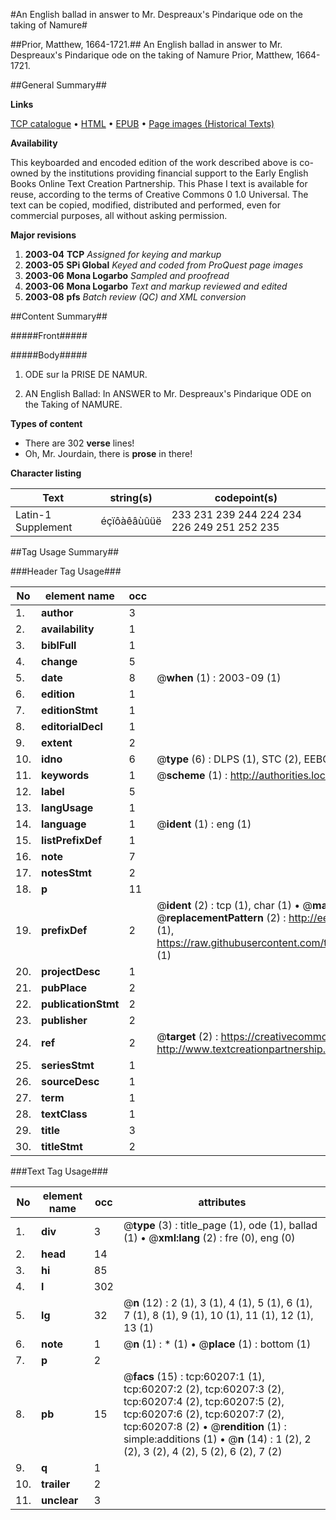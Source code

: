 #An English ballad in answer to Mr. Despreaux's Pindarique ode on the taking of Namure#

##Prior, Matthew, 1664-1721.##
An English ballad in answer to Mr. Despreaux's Pindarique ode on the taking of Namure
Prior, Matthew, 1664-1721.

##General Summary##

**Links**

[TCP catalogue](http://www.ota.ox.ac.uk/tcp/)  • 
[HTML](http://tei.it.ox.ac.uk/tcp/Texts-HTML/free/A55/A55904.html)  • 
[EPUB](http://tei.it.ox.ac.uk/tcp/Texts-EPUB/free/A55/A55904.epub) • 
[Page images (Historical Texts)](https://data.historicaltexts.jisc.ac.uk/view?pubId=eebo-12360277e&pageId=eebo-12360277e-60207-1)

**Availability**

This keyboarded and encoded edition of the
	       work described above is co-owned by the institutions
	       providing financial support to the Early English Books
	       Online Text Creation Partnership. This Phase I text is
	       available for reuse, according to the terms of Creative
	       Commons 0 1.0 Universal. The text can be copied,
	       modified, distributed and performed, even for
	       commercial purposes, all without asking permission.

**Major revisions**

1. __2003-04__ __TCP__ *Assigned for keying and markup*
1. __2003-05__ __SPi Global__ *Keyed and coded from ProQuest page images*
1. __2003-06__ __Mona Logarbo__ *Sampled and proofread*
1. __2003-06__ __Mona Logarbo__ *Text and markup reviewed and edited*
1. __2003-08__ __pfs__ *Batch review (QC) and XML conversion*

##Content Summary##

#####Front#####

#####Body#####

1. ODE sur la PRISE DE NAMUR.

1. AN English Ballad: In ANSWER to Mr. Despreaux's Pindarique ODE on the Taking of NAMURE.

**Types of content**

  * There are 302 **verse** lines!
  * Oh, Mr. Jourdain, there is **prose** in there!

**Character listing**


|Text|string(s)|codepoint(s)|
|---|---|---|
|Latin-1 Supplement|éçïôàêâùûüë|233 231 239 244 224 234 226 249 251 252 235|

##Tag Usage Summary##

###Header Tag Usage###

|No|element name|occ|attributes|
|---|---|---|---|
|1.|__author__|3||
|2.|__availability__|1||
|3.|__biblFull__|1||
|4.|__change__|5||
|5.|__date__|8| @__when__ (1) : 2003-09 (1)|
|6.|__edition__|1||
|7.|__editionStmt__|1||
|8.|__editorialDecl__|1||
|9.|__extent__|2||
|10.|__idno__|6| @__type__ (6) : DLPS (1), STC (2), EEBO-CITATION (1), OCLC (1), VID (1)|
|11.|__keywords__|1| @__scheme__ (1) : http://authorities.loc.gov/ (1)|
|12.|__label__|5||
|13.|__langUsage__|1||
|14.|__language__|1| @__ident__ (1) : eng (1)|
|15.|__listPrefixDef__|1||
|16.|__note__|7||
|17.|__notesStmt__|2||
|18.|__p__|11||
|19.|__prefixDef__|2| @__ident__ (2) : tcp (1), char (1)  •  @__matchPattern__ (2) : ([0-9\-]+):([0-9IVX]+) (1), (.+) (1)  •  @__replacementPattern__ (2) : http://eebo.chadwyck.com/downloadtiff?vid=$1&page=$2 (1), https://raw.githubusercontent.com/textcreationpartnership/Texts/master/tcpchars.xml#$1 (1)|
|20.|__projectDesc__|1||
|21.|__pubPlace__|2||
|22.|__publicationStmt__|2||
|23.|__publisher__|2||
|24.|__ref__|2| @__target__ (2) : https://creativecommons.org/publicdomain/zero/1.0/ (1), http://www.textcreationpartnership.org/docs/. (1)|
|25.|__seriesStmt__|1||
|26.|__sourceDesc__|1||
|27.|__term__|1||
|28.|__textClass__|1||
|29.|__title__|3||
|30.|__titleStmt__|2||


###Text Tag Usage###

|No|element name|occ|attributes|
|---|---|---|---|
|1.|__div__|3| @__type__ (3) : title_page (1), ode (1), ballad (1)  •  @__xml:lang__ (2) : fre (0), eng (0)|
|2.|__head__|14||
|3.|__hi__|85||
|4.|__l__|302||
|5.|__lg__|32| @__n__ (12) : 2 (1), 3 (1), 4 (1), 5 (1), 6 (1), 7 (1), 8 (1), 9 (1), 10 (1), 11 (1), 12 (1), 13 (1)|
|6.|__note__|1| @__n__ (1) : * (1)  •  @__place__ (1) : bottom (1)|
|7.|__p__|2||
|8.|__pb__|15| @__facs__ (15) : tcp:60207:1 (1), tcp:60207:2 (2), tcp:60207:3 (2), tcp:60207:4 (2), tcp:60207:5 (2), tcp:60207:6 (2), tcp:60207:7 (2), tcp:60207:8 (2)  •  @__rendition__ (1) : simple:additions (1)  •  @__n__ (14) : 1 (2), 2 (2), 3 (2), 4 (2), 5 (2), 6 (2), 7 (2)|
|9.|__q__|1||
|10.|__trailer__|2||
|11.|__unclear__|3||
